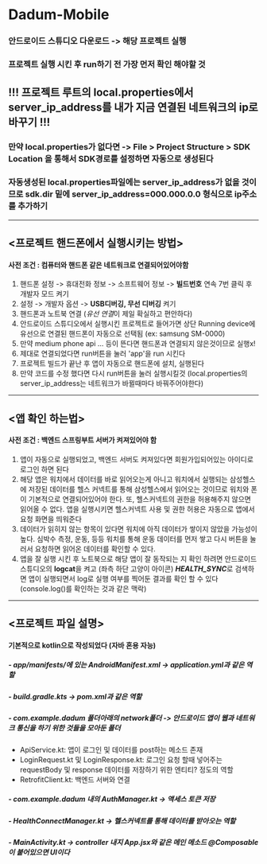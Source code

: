 # Dadum-Mobile

### 안드로이드 스튜디오 다운로드 -> 해당 프로젝트 실행 
### 프로젝트 실행 시킨 후 run하기 전 가장 먼저 확인 해야할 것 
## !!! 프로젝트 루트의 local.properties에서 server_ip_address를 내가 지금 연결된 네트워크의 ip로 바꾸기 !!!
### 만약 local.properties가 없다면 -> File > Project Structure > SDK Location 을 통해서 SDK경로를 설정하면 자동으로 생성된다
### 자동생성된 local.properties파일에는 server_ip_address가 없을 것이므로 sdk.dir 밑에 server_ip_address=000.000.0.0 형식으로 ip주소를 추가하기
- - - - - 

## <프로젝트 핸드폰에서 실행시키는 방법> 
#### 사전 조건 : 컴퓨터와 핸드폰 같은 네트워크로 연결되어있어야함

1. 핸드폰 설정 -> 휴대전화 정보 -> 소프트웨어 정보 -> **빌드번호** 연속 7번 클릭 후 개발자 모드 켜기
2. 설정 -> 개발자 옵션 -> **USB디버깅, 무선 디버깅** 켜기
3. 핸드폰과 노트북 연결 (*유선 연결*이 제일 확실하고 편안하다)
4. 안드로이드 스튜디오에서 실행시킨 프로젝트로 들어가면 상단 Running device에 유선으로 연결된 핸드폰이 자동으로 선택됨 (ex: samsung SM-0000)
5. 만약 medium phone api ... 등이 뜬다면 핸드폰과 연결되지 않은것이므로 실행x!
7. 제대로 연결되었다면 run버튼을 눌러 'app'을 run 시킨다
8. 프로젝트 빌드가 끝난 후 앱이 자동으로 핸드폰에 설치, 실행된다
9. 만약 코드를 수정 했다면 다시 run버튼을 눌러 실행시킬것 (local.properties의 server_ip_address는 네트워크가 바뀔때마다 바꿔주어야한다)

- - - - -

## <앱 확인 하는법> 
#### 사전 조건 : 백엔드 스프링부트 서버가 켜져있어야 함

1. 앱이 자동으로 실행되었고, 백엔드 서버도 켜져있다면 회원가입되어있는 아이디로 로그인 하면 된다
2. 해당 앱은 워치에서 데이터를 바로 읽어오는게 아니고 워치에서 실행되는 삼성헬스에 저장된 데이터를 헬스 커넥트를 통해 삼성헬스에서 읽어오는 것이므로 워치와 폰이 기본적으로 연결되어있어야 한다. 또, 헬스커넥트의 권한을 허용해주지 않으면 읽어올 수 없다. 앱을 실행시키면 헬스커넥트 사용 및 권한 허용은 자동으로 앱에서 요청 화면을 띄워준다
3. 데이터가 읽히지 않는 항목이 있다면 워치에 아직 데이터가 쌓이지 않았을 가능성이 높다. 심박수 측정, 운동, 등등 워치를 통해 운동 데이터를 먼저 쌓고 다시 버튼을 눌러서 요청하면 읽어온 데이터를 확인할 수 있다.
4. 앱을 잘 실행 시킨 후 노트북으로 해당 앱이 잘 동작되는 지 확인 하려면 안드로이드 스튜디오의 **logcat**을 켜고 (좌측 하단 고양이 아이콘) ***HEALTH_SYNC***로 검색하면 앱이 실행되면서 log로 실행 여부를 찍어둔 결과를 확인 할 수 있다 (console.log()를 확인하는 것과 같은 맥락)

- - - - -

## <프로젝트 파일 설명> 
#### 기본적으로 kotlin으로 작성되었다 (자바 혼용 자능)
##### - app/manifests/에 있는 AndroidManifest.xml -> application.yml과 같은 역할
##### - build.gradle.kts -> pom.xml과 같은 역할
##### - com.example.dadum 폴더아래의 network폴더 -> 안드로이드 앱이 웹과 네트워크 통신을 하기 위한 것들을 모아둔 폴더
* ApiService.kt: 앱이 로그인 및 데이터를 post하는 메소드 존재
* LoginRequest.kt 및 LoginResponse.kt: 로그인 요청 할때 넣어주는 requestBody 및 response 데이터를 저장하기 위한 엔티티? 정도의 역할
* RetrofitClient.kt: 백엔드 서버와 연결
##### - com.example.dadum 내의 AuthManager.kt -> 액세스 토큰 저장
##### - HealthConnectManager.kt -> 헬스커넥트를 통해 데이터를 받아오는 역할
##### - MainActivity.kt -> controller 내지 App.jsx와 같은 메인 메소드 @Composable 이 붙어있으면 UI이다 










